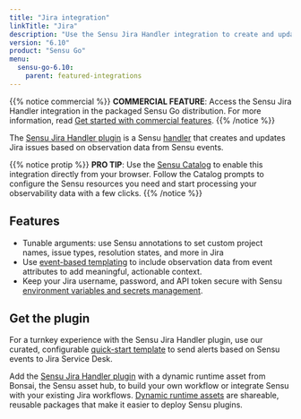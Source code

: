 ```yaml
---
title: "Jira integration"
linkTitle: "Jira"
description: "Use the Sensu Jira Handler integration to create and update Jira issues based on data from Sensu observability events."
version: "6.10"
product: "Sensu Go"
menu: 
  sensu-go-6.10:
    parent: featured-integrations
---
```


{{% notice commercial %}}
**COMMERCIAL FEATURE**: Access the Sensu Jira Handler integration in the packaged Sensu Go distribution.
For more information, read [Get started with commercial features](../../../commercial/).
{{% /notice %}}

The [Sensu Jira Handler plugin][4] is a Sensu [handler][1] that creates and updates Jira issues based on observation data from Sensu events.

{{% notice protip %}}
**PRO TIP**: Use the [Sensu Catalog](../../../catalog/sensu-catalog/) to enable this integration directly from your browser.
Follow the Catalog prompts to configure the Sensu resources you need and start processing your observability data with a few clicks.
{{% /notice %}}

## Features

- Tunable arguments: use Sensu annotations to set custom project names, issue types, resolution states, and more in Jira
- Use [event-based templating][2] to include observation data from event attributes to add meaningful, actionable context.
- Keep your Jira username, password, and API token secure with Sensu [environment variables and secrets management][7].

## Get the plugin

For a turnkey experience with the Sensu Jira Handler plugin, use our curated, configurable [quick-start template][3] to send alerts based on Sensu events to Jira Service Desk.

Add the [Sensu Jira Handler plugin][4] with a dynamic runtime asset from Bonsai, the Sensu asset hub, to build your own workflow or integrate Sensu with your existing Jira workflows.
[Dynamic runtime assets][5] are shareable, reusable packages that make it easier to deploy Sensu plugins.


[1]: ../../../observability-pipeline/observe-process/handlers/
[2]: ../../../observability-pipeline/observe-process/handler-templates/
[3]: https://github.com/sensu/catalog/blob/docs-archive/integrations/jira/jira-servicedesk.yaml
[4]: https://bonsai.sensu.io/assets/sensu/sensu-jira-handler
[5]: ../../assets/
[7]: ../../../operations/manage-secrets/
